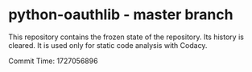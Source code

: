 # python-oauthlib - master branch

This repository contains the frozen state of the repository.
Its history is cleared. It is used only for static code
analysis with Codacy.

Commit Time: 1727056896